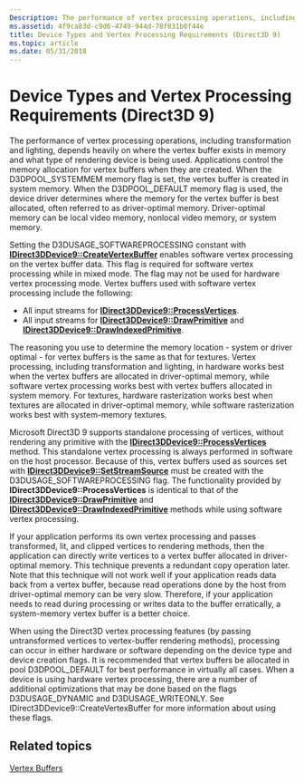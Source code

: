 ```yaml
---
Description: The performance of vertex processing operations, including transformation and lighting, depends heavily on where the vertex buffer exists in memory and what type of rendering device is being used.
ms.assetid: 4f9ca83d-c9d6-4749-944d-78f831b0f44e
title: Device Types and Vertex Processing Requirements (Direct3D 9)
ms.topic: article
ms.date: 05/31/2018
---
```


# Device Types and Vertex Processing Requirements (Direct3D 9)

The performance of vertex processing operations, including transformation and lighting, depends heavily on where the vertex buffer exists in memory and what type of rendering device is being used. Applications control the memory allocation for vertex buffers when they are created. When the D3DPOOL\_SYSTEMMEM memory flag is set, the vertex buffer is created in system memory. When the D3DPOOL\_DEFAULT memory flag is used, the device driver determines where the memory for the vertex buffer is best allocated, often referred to as driver-optimal memory. Driver-optimal memory can be local video memory, nonlocal video memory, or system memory.

Setting the D3DUSAGE\_SOFTWAREPROCESSING constant with [**IDirect3DDevice9::CreateVertexBuffer**](https://msdn.microsoft.com/library/Bb174364(v=VS.85).aspx) enables software vertex processing on the vertex buffer data. This flag is required for software vertex processing while in mixed mode. The flag may not be used for hardware vertex processing mode. Vertex buffers used with software vertex processing include the following:

-   All input streams for [**IDirect3DDevice9::ProcessVertices**](https://msdn.microsoft.com/library/Bb174424(v=VS.85).aspx).
-   All input streams for [**IDirect3DDevice9::DrawPrimitive**](/windows/desktop/api) and [**IDirect3DDevice9::DrawIndexedPrimitive**](https://msdn.microsoft.com/library/Bb174369(v=VS.85).aspx).

The reasoning you use to determine the memory location - system or driver optimal - for vertex buffers is the same as that for textures. Vertex processing, including transformation and lighting, in hardware works best when the vertex buffers are allocated in driver-optimal memory, while software vertex processing works best with vertex buffers allocated in system memory. For textures, hardware rasterization works best when textures are allocated in driver-optimal memory, while software rasterization works best with system-memory textures.

Microsoft Direct3D 9 supports standalone processing of vertices, without rendering any primitive with the [**IDirect3DDevice9::ProcessVertices**](https://msdn.microsoft.com/library/Bb174424(v=VS.85).aspx) method. This standalone vertex processing is always performed in software on the host processor. Because of this, vertex buffers used as sources set with [**IDirect3DDevice9::SetStreamSource**](/windows/desktop/api) must be created with the D3DUSAGE\_SOFTWAREPROCESSING flag. The functionality provided by **IDirect3DDevice9::ProcessVertices** is identical to that of the [**IDirect3DDevice9::DrawPrimitive**](/windows/desktop/api) and [**IDirect3DDevice9::DrawIndexedPrimitive**](https://msdn.microsoft.com/library/Bb174369(v=VS.85).aspx) methods while using software vertex processing.

If your application performs its own vertex processing and passes transformed, lit, and clipped vertices to rendering methods, then the application can directly write vertices to a vertex buffer allocated in driver-optimal memory. This technique prevents a redundant copy operation later. Note that this technique will not work well if your application reads data back from a vertex buffer, because read operations done by the host from driver-optimal memory can be very slow. Therefore, if your application needs to read during processing or writes data to the buffer erratically, a system-memory vertex buffer is a better choice.

When using the Direct3D vertex processing features (by passing untransformed vertices to vertex-buffer rendering methods), processing can occur in either hardware or software depending on the device type and device creation flags. It is recommended that vertex buffers be allocated in pool D3DPOOL\_DEFAULT for best performance in virtually all cases. When a device is using hardware vertex processing, there are a number of additional optimizations that may be done based on the flags D3DUSAGE\_DYNAMIC and D3DUSAGE\_WRITEONLY. See IDirect3DDevice9::CreateVertexBuffer for more information about using these flags.

## Related topics

<dl> <dt>

[Vertex Buffers](vertex-buffers.md)
</dt> </dl>

 

 



